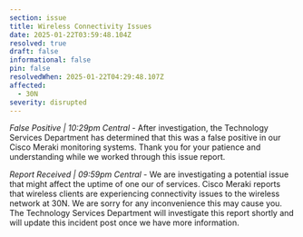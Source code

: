 ```yaml
---
section: issue
title: Wireless Connectivity Issues
date: 2025-01-22T03:59:48.104Z
resolved: true
draft: false
informational: false
pin: false
resolvedWhen: 2025-01-22T04:29:48.107Z
affected:
  - 30N
severity: disrupted
---
```

*False Positive | 10:29pm Central* - After investigation, the Technology Services Department has determined that this was a false positive in our Cisco Meraki monitoring systems. Thank you for your patience and understanding while we worked through this issue report.

*Report Received | 09:59pm Central* - We are investigating a potential issue that might affect the uptime of one our of services. Cisco Meraki reports that wireless clients are experiencing connectivity issues to the wireless network at 30N. We are sorry for any inconvenience this may cause you. The Technology Services Department will investigate this report shortly and will update this incident post once we have more information.